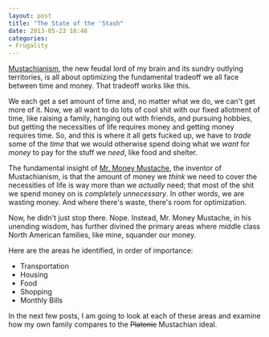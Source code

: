 ```yaml
---
layout: post
title: "The State of the 'Stash"
date: 2013-05-23 16:48
categories:
- Frugality
---
```


[Mustachianism][mustachianism], the new feudal lord of my brain and its sundry outlying territories, is all about optimizing the fundamental tradeoff we all face between time and money. That tradeoff works like this.

<!-- more -->

We each get a set amount of time and, no matter what we do, we can't get more of it. Now, we all want to do lots of cool shit with our fixed allotment of time, like raising a family, hanging out with friends, and pursuing hobbies, but getting the necessities of life requires money and getting money requires time. So, and this is where it all gets fucked up, we have to _trade_ some of the _time_ that we would otherwise spend doing what we _want_ for _money_ to pay for the stuff we _need_, like food and shelter.

The fundamental insight of [Mr. Money Mustache][mmm], the inventor of Mustachianism, is that the amount of money we _think_ we need to cover the necessities of life is way more than we _actually_ need; that most of the shit we spend money on is _completely unnecessary_. In other words, we are wasting money. And where there's waste, there's room for optimization.

Now, he didn't just stop there. Nope. Instead, Mr. Money Mustache, in his unending wisdom, has further divined the primary areas where middle class North American families, like mine, squander our money.

Here are the areas he identified, in order of importance: 

- Transportation
- Housing
- Food
- Shopping
- Monthly Bills

In the next few posts, I am going to look at each of these areas and examine how my own family compares to the <strike>Platonic</strike> Mustachian ideal.

[mmm]: http://www.mrmoneymustache.com/
[mustachianism]: http://www.mrmoneymustache.com/2013/02/22/getting-rich-from-zero-to-hero-in-one-blog-post/
